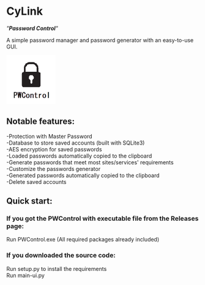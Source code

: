 # CyLink
_"**Password Control**"_

A simple password manager and password generator with an easy-to-use GUI. <br/>

<img src="logo.png" width="128" height="128" alt="scrcpy"/> <br/>

## Notable features:
-Protection with Master Password <br/>
-Database to store saved accounts (built with SQLite3) <br/>
-AES encryption for saved passwords <br/>
-Loaded passwords automatically copied to the clipboard <br/>
-Generate passwords that meet most sites/services' requirements <br/>
-Customize the passwords generator <br/>
-Generated passwords automatically copied to the clipboard <br/>
-Delete saved accounts <br/>


## Quick start:

### If you got the PWControl with executable file from the Releases page:
Run PWControl.exe (All required packages already included)

### If you downloaded the source code:
Run setup.py to install the requirements <br/>
Run main-ui.py
